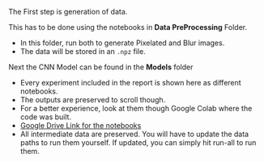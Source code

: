 The First step is generation of data. 

This has to be done using the notebooks in **Data PreProcessing** Folder.
- In this folder, run both to generate Pixelated and Blur images.
- The data will be stored in an `.npz` file.

Next the CNN Model can be found in the **Models** folder
- Every experiment included in the report is shown here as different notebooks.
- The outputs are preserved to scroll though.
- For a better experience, look at them though Google Colab where the code was built.
- [Google Drive Link for the notebooks](https://drive.google.com/drive/folders/1Pzwy3d8aU2bjpBgMsKWrgg2yJnvhh4VZ?usp=sharing)
- All intermediate data are preserved. You will have to update the data paths to run them yourself. If updated, you can simply hit run-all to run them.